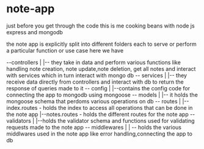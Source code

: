 # note-app
just before you get through the code
this is me cooking beans with node js express and mongodb

the note app is explicitly split into different folders
each to serve or perform  a particular function or use case
here we have 

--controllers
    |
    |-- they take in data and perform various functions like handling note creation, note update,note deletion, get all notes and interact with services which in turn interact with mongo db
-- services
    |
    |-- they receive data directly from controllers and interact with db to return the response of queries made to it
-- config
    |
    |--contains the config code for connecting the app to mongodb using mongoose
-- models
    |
    |-- it holds the mongoose schema that perdoms various operations on db
-- routes
    |
    |--index.routes
        - holds the index to access all operations that can be done in the note app
    |--notes.routes
        - holds the different routes for the note app
-- validators
    |
    |--holds the validator schema and functions used for validating requests made to the note app
-- middlewares
    |
    | -- holds the various middlwares used in the note app like error handling,connecting the app to db
    
